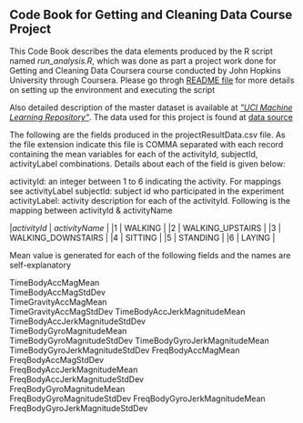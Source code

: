 ## Code Book for Getting and Cleaning Data Course Project

This Code Book describes the data elements produced by the R script named *run_analysis.R*, which was done as part a project work done for Getting and Cleaning Data Coursera course conducted by John Hopkins University through Coursera. Please go throgh [README file](https://github.com/jaganrn/DataScience-GettingAndCleaningData/blob/master/README.md) for more details on setting up the environment and executing the script

Also detailed description of the master dataset is available at [*"UCI Machine Learning Repository"*](http://archive.ics.uci.edu/ml/datasets/Human+Activity+Recognition+Using+Smartphones). The data used for this project is found at [data source](https://d396qusza40orc.cloudfront.net/getdata%2Fprojectfiles%2FUCI%20HAR%20Dataset.zip)


The following are the fields produced in the projectResultData.csv file. As the file extension indicate this file is COMMA separated with each record containing the mean variables for each of the activityId, subjectId, activityLabel combinations. Details about each of the field is given below:


activityId: an integer between 1 to 6 indicating the activity. For mappings see activityLabel
subjectId:  subject id who participated in the experiment
activityLabel: activity description for each of the activityId. Following is the mapping between activityId & activityName

|*activityId* | *activityName* |
|1            | WALKING |
|2            | WALKING_UPSTAIRS |
|3            | WALKING_DOWNSTAIRS |
|4            | SITTING |
|5            | STANDING |
|6            | LAYING |

Mean value is generated for each of the following fields and the names are self-explanatory

TimeBodyAccMagMean	
TimeBodyAccMagStdDev	
TimeGravityAccMagMean	
TimeGravityAccMagStdDev	
TimeBodyAccJerkMagnitudeMean	
TimeBodyAccJerkMagnitudeStdDev	
TimeBodyGyroMagnitudeMean	
TimeBodyGyroMagnitudeStdDev	
TimeBodyGyroJerkMagnitudeMean	
TimeBodyGyroJerkMagnitudeStdDev	
FreqBodyAccMagMean	
FreqBodyAccMagStdDev	
FreqBodyAccJerkMagnitudeMean	
FreqBodyAccJerkMagnitudeStdDev	
FreqBodyGyroMagnitudeMean	
FreqBodyGyroMagnitudeStdDev	
FreqBodyGyroJerkMagnitudeMean	
FreqBodyGyroJerkMagnitudeStdDev
